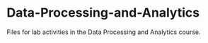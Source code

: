 # Data-Processing-and-Analytics
Files for lab activities in the Data Processing and Analytics course.
